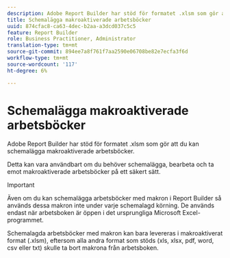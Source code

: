 ```yaml
---
description: Adobe Report Builder har stöd för formatet .xlsm som gör att du kan schemalägga makroaktiverade arbetsböcker.
title: Schemalägga makroaktiverade arbetsböcker
uuid: 874cfac8-ca63-4dec-b2aa-a3dcd037c5c5
feature: Report Builder
role: Business Practitioner, Administrator
translation-type: tm+mt
source-git-commit: 894ee7a8f761f7aa2590e06708be82e7ecfa3f6d
workflow-type: tm+mt
source-wordcount: '117'
ht-degree: 6%

---
```



# Schemalägga makroaktiverade arbetsböcker

Adobe Report Builder har stöd för formatet .xlsm som gör att du kan schemalägga makroaktiverade arbetsböcker.

Detta kan vara användbart om du behöver schemalägga, bearbeta och ta emot makroaktiverade arbetsböcker på ett säkert sätt.

>[!IMPORTANT]
>
>Även om du kan schemalägga arbetsböcker med makron i Report Builder så används dessa makron inte under varje schemalagd körning. De används endast när arbetsboken är öppen i det ursprungliga Microsoft Excel-programmet.

Schemalagda arbetsböcker med makron kan bara levereras i makroaktiverat format (.xlsm), eftersom alla andra format som stöds (xls, xlsx, pdf, word, csv eller txt) skulle ta bort makrona från arbetsboken.
